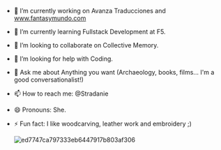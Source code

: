 - 🔭 I’m currently working on Avanza Traducciones and www.fantasymundo.com
- 🌱 I’m currently learning Fullstack Development at F5.
- 👯 I’m looking to collaborate on Collective Memory.
- 🤔 I’m looking for help with Coding.
- 💬 Ask me about Anything you want (Archaeology, books, films... I'm a good conversationalist!)
- 📫 How to reach me: @Stradanie
- 😄 Pronouns: She.
- ⚡ Fun fact: I like woodcarving, leather work and embroidery ;)

    ![ed7747ca797333eb6447917b803af306](https://user-images.githubusercontent.com/116891081/203617459-0920e5c1-f3aa-4d58-8bae-9d8f00a86038.gif)
